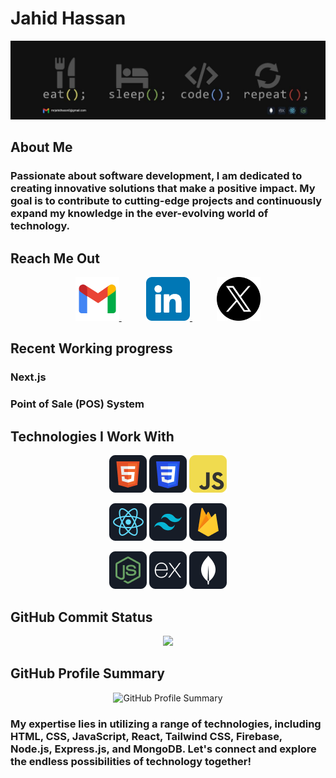 # Jahid Hassan
<p align="center">
  <img src="https://raw.githubusercontent.com/jahid-dev/jahid-dev/main/images/banner.jpg" alt="Banner Image" />
</p>

## About Me
### Passionate about software development, I am dedicated to creating innovative solutions that make a positive impact. My goal is to contribute to cutting-edge projects and continuously expand my knowledge in the ever-evolving world of technology.

## Reach Me Out
<p align="center">
  <a href="mailto:mrjahidhassan0@gmail.com">
    <img src="https://github.com/jahid-dev/jahid-dev/blob/main/images/icons/new.png" alt="Email" height="70" />
  </a>
  &nbsp;&nbsp;&nbsp;&nbsp;&nbsp;&nbsp;&nbsp;&nbsp;&nbsp;
  <a href="https://www.linkedin.com/in/jahid-hassan-71349a1aa/">
    <img src="https://github.com/jahid-dev/jahid-dev/blob/main/images/icons/linkedin.png" alt="LinkedIn" height="70" />
  </a>
  &nbsp;&nbsp;&nbsp;&nbsp;&nbsp;&nbsp;&nbsp;&nbsp;&nbsp;
  <a href="https://twitter.com/jahidhassanf">
    <img src="https://github.com/jahid-dev/jahid-dev/blob/main/images/icons/twitter.png" alt="Twitter" height="70" />
  </a>
</p>

## Recent Working progress

### Next.js 
### Point of Sale (POS) System


## Technologies I Work With
<p align="center">
  <img src="https://github.com/jahid-dev/jahid-dev/blob/main/images/icons/HTML.png" alt="HTML" />
  <img src="https://github.com/jahid-dev/jahid-dev/blob/main/images/icons/css.png" alt="CSS" />
  <img src="https://github.com/jahid-dev/jahid-dev/blob/main/images/icons/JavaScript.png" alt="JavaScript" />
</p>
<p align="center">
  <img src="https://github.com/jahid-dev/jahid-dev/blob/main/images/icons/react.png" alt="React" />
  <img src="https://github.com/jahid-dev/jahid-dev/blob/main/images/icons/tailwind.png" alt="Tailwind CSS" />
  <img src="https://github.com/jahid-dev/jahid-dev/blob/main/images/icons/firebase.png" alt="Firebase" />
</p>
<p align="center">
  <img src="https://github.com/jahid-dev/jahid-dev/blob/main/images/icons/node.png" alt="Node.js" />
  <img src="https://github.com/jahid-dev/jahid-dev/blob/main/images/icons/express.png" alt="Express.js" />
  <img src="https://github.com/jahid-dev/jahid-dev/blob/main/images/icons/mongo.png" alt="MongoDB" />
</p>

## GitHub Commit Status
<p align="center">
  <img width="60%" src="https://github-readme-streak-stats.herokuapp.com?user=jahid-dev&theme=dark&hide_border=true&hide_longest_streak=true)](https://git.io/streak-stats" />
</p>

## GitHub Profile Summary
<p align="center">
  <img src="http://github-profile-summary-cards.vercel.app/api/cards/profile-details?username=jahid-dev&theme=dark" alt="GitHub Profile Summary" />
</p>

###  My expertise lies in utilizing a range of technologies, including HTML, CSS, JavaScript, React, Tailwind CSS, Firebase, Node.js, Express.js, and MongoDB. Let's connect and explore the endless possibilities of technology together!
